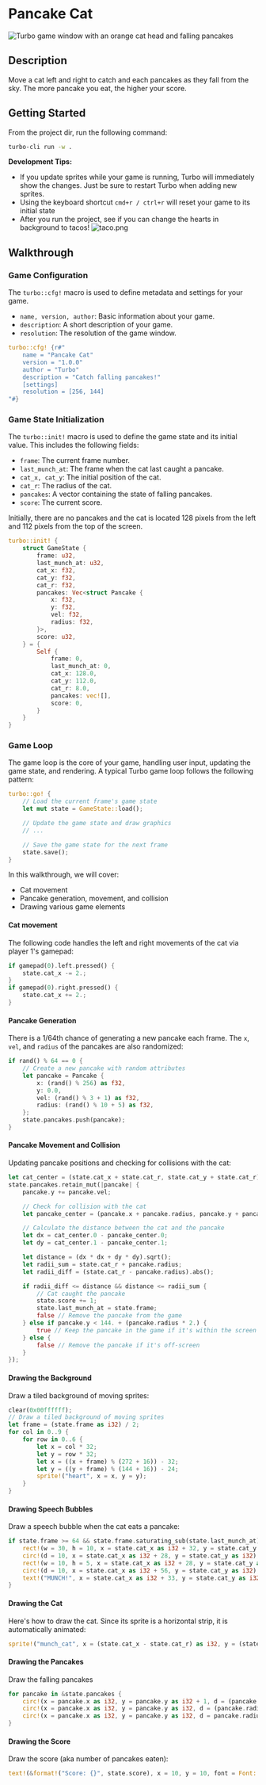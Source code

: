 # Pancake Cat

![Turbo game window with an orange cat head and falling pancakes](screenshot.png)

## Description

Move a cat left and right to catch and each pancakes as they fall from the sky. The more pancake you eat, the higher your score.

## Getting Started

From the project dir, run the following command:

```sh
turbo-cli run -w .
```
**Development Tips:**
- If you update sprites while your game is running, Turbo will immediately show the changes. Just be sure to restart Turbo when adding new sprites.
- Using the keyboard shortcut `cmd+r / ctrl+r` will reset your game to its initial state
- After you run the project, see if you can change the hearts in background to tacos! ![taco.png](sprites/taco.png)

## Walkthrough

### Game Configuration  

The `turbo::cfg!` macro is used to define metadata and settings for your game.

- `name, version, author`: Basic information about your game.
- `description`: A short description of your game.
- `resolution`: The resolution of the game window.

```rs
turbo::cfg! {r#"
    name = "Pancake Cat"
    version = "1.0.0"
    author = "Turbo"
    description = "Catch falling pancakes!"
    [settings]
    resolution = [256, 144]
"#} 
```

### Game State Initialization

The `turbo::init!` macro is used to define the game state and its initial value. This includes the following fields:

- `frame`: The current frame number.
- `last_munch_at`: The frame when the cat last caught a pancake.
- `cat_x, cat_y`: The initial position of the cat.
- `cat_r`: The radius of the cat.
- `pancakes`: A vector containing the state of falling pancakes.
- `score`: The current score.

Initially, there are no pancakes and the cat is located 128 pixels from the left and 112 pixels from the top of the screen.

```rs
turbo::init! {
    struct GameState {
        frame: u32,
        last_munch_at: u32,
        cat_x: f32,
        cat_y: f32,
        cat_r: f32,
        pancakes: Vec<struct Pancake {
            x: f32,
            y: f32,
            vel: f32,
            radius: f32,
        }>,
        score: u32,
    } = {
        Self {
            frame: 0,
            last_munch_at: 0,
            cat_x: 128.0,
            cat_y: 112.0,
            cat_r: 8.0,
            pancakes: vec![],
            score: 0,
        }
    }
}
```

### Game Loop

The game loop is the core of your game, handling user input, updating the game state, and rendering. A typical Turbo game loop follows the following pattern:

```rs
turbo::go! {
    // Load the current frame's game state
    let mut state = GameState::load();

    // Update the game state and draw graphics
    // ...

    // Save the game state for the next frame
    state.save();
}
```

In this walkthrough, we will cover:

- Cat movement
- Pancake generation, movement, and collision
- Drawing various game elements

#### Cat movement

The following code handles the left and right movements of the cat via player 1's gamepad:

```rs
if gamepad(0).left.pressed() {
    state.cat_x -= 2.;
}
if gamepad(0).right.pressed() {
    state.cat_x += 2.;
}
```

#### Pancake Generation

There is a 1/64th chance of generating a new pancake each frame. The `x`, `vel`, and `radius` of the pancakes are also randomized:

```rs
if rand() % 64 == 0 {
    // Create a new pancake with random attributes
    let pancake = Pancake {
        x: (rand() % 256) as f32,
        y: 0.0,
        vel: (rand() % 3 + 1) as f32,
        radius: (rand() % 10 + 5) as f32,
    };
    state.pancakes.push(pancake);
}
```

#### Pancake Movement and Collision

Updating pancake positions and checking for collisions with the cat:

```rs
let cat_center = (state.cat_x + state.cat_r, state.cat_y + state.cat_r);
state.pancakes.retain_mut(|pancake| {
    pancake.y += pancake.vel;

    // Check for collision with the cat
    let pancake_center = (pancake.x + pancake.radius, pancake.y + pancake.radius);

    // Calculate the distance between the cat and the pancake
    let dx = cat_center.0 - pancake_center.0;
    let dy = cat_center.1 - pancake_center.1;

    let distance = (dx * dx + dy * dy).sqrt();
    let radii_sum = state.cat_r + pancake.radius;
    let radii_diff = (state.cat_r - pancake.radius).abs();

    if radii_diff <= distance && distance <= radii_sum {
        // Cat caught the pancake
        state.score += 1;
        state.last_munch_at = state.frame;
        false // Remove the pancake from the game
    } else if pancake.y < 144. + (pancake.radius * 2.) {
        true // Keep the pancake in the game if it's within the screen
    } else {
        false // Remove the pancake if it's off-screen
    }
});
```

#### Drawing the Background

Draw a tiled background of moving sprites:

```rs
clear(0x00ffffff);
// Draw a tiled background of moving sprites
let frame = (state.frame as i32) / 2;
for col in 0..9 {
    for row in 0..6 {
        let x = col * 32;
        let y = row * 32;
        let x = ((x + frame) % (272 + 16)) - 32;
        let y = ((y + frame) % (144 + 16)) - 24;
        sprite!("heart", x = x, y = y);
    }
}
```

#### Drawing Speech Bubbles

Draw a speech bubble when the cat eats a pancake:

```rs
if state.frame >= 64 && state.frame.saturating_sub(state.last_munch_at) <= 60 {
    rect!(w = 30, h = 10, x = state.cat_x as i32 + 32, y = state.cat_y as i32);
    circ!(d = 10, x = state.cat_x as i32 + 28, y = state.cat_y as i32);
    rect!(w = 10, h = 5, x = state.cat_x as i32 + 28, y = state.cat_y as i32 + 5);
    circ!(d = 10, x = state.cat_x as i32 + 56, y = state.cat_y as i32);
    text!("MUNCH!", x = state.cat_x as i32 + 33, y = state.cat_y as i32 + 3, font = Font::S, color = 0x000000ff);
}
```

#### Drawing the Cat

Here's how to draw the cat. Since its sprite is a horizontal strip, it is automatically animated:

```rs
sprite!("munch_cat", x = (state.cat_x - state.cat_r) as i32, y = (state.cat_y - 4.) as i32, fps = fps::FAST);
```

#### Drawing the Pancakes

Draw the falling pancakes

```rs
for pancake in &state.pancakes {
    circ!(x = pancake.x as i32, y = pancake.y as i32 + 1, d = (pancake.radius + 2.) as u32, fill = 0x000000aa); // Render the pancakes
    circ!(x = pancake.x as i32, y = pancake.y as i32, d = (pancake.radius + 1.) as u32, fill = 0xf4d29cff); // Render the pancakes
    circ!(x = pancake.x as i32, y = pancake.y as i32, d = pancake.radius as u32, fill = 0xdba463ff); // Render the pancakes
}
```

#### Drawing the Score

Draw the score (aka number of pancakes eaten):

```rs
text!(&format!("Score: {}", state.score), x = 10, y = 10, font = Font::L, color = 0xffffffff); // Render the score
```
